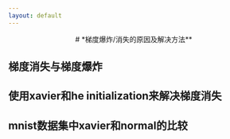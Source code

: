 ```yaml
---
layout: default
---
```


<center> # *梯度爆炸/消失的原因及解决方法** </center>

## 梯度消失与梯度爆炸

## 使用xavier和he initialization来解决梯度消失

## mnist数据集中xavier和normal的比较
